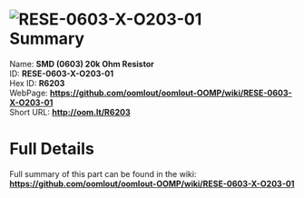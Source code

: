 
![RESE-0603-X-O203-01](https://github.com/oomlout/oomlout-OOMP/blob/master/parts/RESE-0603-X-O203-01/RESE-0603-X-O203-01_420.jpg)   
Summary
=================
  
Name: __SMD (0603) 20k Ohm Resistor__    
ID: __RESE-0603-X-O203-01__   
Hex ID: __R6203__   
WebPage: __https://github.com/oomlout/oomlout-OOMP/wiki/RESE-0603-X-O203-01__   
Short URL: __http://oom.lt/R6203__   

Full Details
==========================
Full summary of this part can be found in the wiki:   
__https://github.com/oomlout/oomlout-OOMP/wiki/RESE-0603-X-O203-01__    

